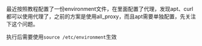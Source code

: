 最近按照教程配置了一份environment文件，在里面配置了代理，发现apt、curl都可以使用代理了，之前的方案是使用all_proxy，而且apt需要单独配置，先关注下这个问题。

执行后需要使用`source /etc/environment`生效